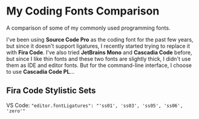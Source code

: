 # My Coding Fonts Comparison

A comparison of some of my commonly used programming fonts.

I've been using **Source Code Pro** as the coding font for the past few years, but since it doesn't support ligatures, I recently started trying to replace it with **Fira Code**. I've also tried **JetBrains Mono** and **Cascadia Code** before, but since I like thin fonts and these two fonts are slightly thick, I didn't use them as IDE and editor fonts. But for the command-line interface, I choose to use **Cascadia Code PL**...

## Fira Code Stylistic Sets

VS Code: `"editor.fontLigatures": "'ss01', 'ss03', 'ss05', 'ss06', 'zero'"`
